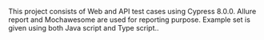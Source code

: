 This project consists of Web and API test cases using Cypress 8.0.0.
Allure report and Mochawesome are used for reporting purpose. Example set is given using both Java script and Type script..
